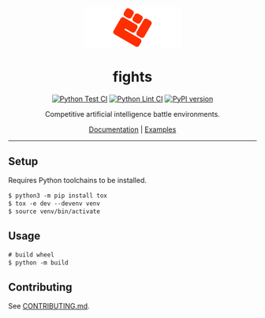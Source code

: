 <div align="center">

  <img alt="fights logo" src="./assets/logo.png" width="200px"/>

# fights

[![Python Test CI](https://github.com/poapper-inc/fights/actions/workflows/python-test.yml/badge.svg)](https://github.com/poapper-inc/fights/actions/workflows/python-test.yml)
[![Python Lint CI](https://github.com/poapper-inc/fights/actions/workflows/python-lint.yml/badge.svg)](https://github.com/poapper-inc/fights/actions/workflows/python-lint.yml)
[![PyPI version](https://badge.fury.io/py/fights.svg)](https://badge.fury.io/py/fights)

Competitive artificial intelligence battle environments.

[Documentation](https://fights.readthedocs.io/en/latest/) | 
[Examples](./examples/)

</div>

---

## Setup

Requires Python toolchains to be installed.

```shell
$ python3 -m pip install tox
$ tox -e dev --devenv venv
$ source venv/bin/activate
```

## Usage

```shell
# build wheel
$ python -m build
```

## Contributing

See [CONTRIBUTING.md](CONTRIBUTING.md).
